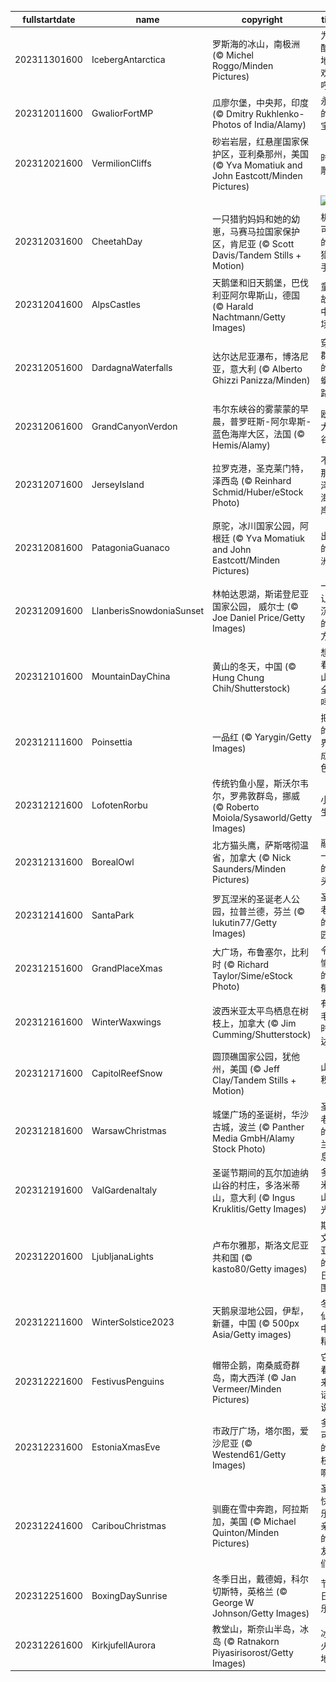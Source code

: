 |fullstartdate|name|copyright|title|image|
|--|--|--|--|--|
202311301600|IcebergAntarctica|罗斯海的冰山，南极洲 (© Michel Roggo/Minden Pictures)|为最酷的地方欢呼！|![](/zh-CN/2023/12/202311301600IcebergAntarctica.jpg)|
202312011600|GwaliorFortMP|瓜廖尔堡，中央邦，印度 (© Dmitry Rukhlenko-Photos of India/Alamy)|永恒的瑰宝|![](/zh-CN/2023/12/202312011600GwaliorFortMP.jpg)|
202312021600|VermilionCliffs|砂岩岩层，红悬崖国家保护区，亚利桑那州，美国 (© Yva Momatiuk and John Eastcott/Minden Pictures)|时光雕琢|![](/zh-CN/2023/12/202312021600VermilionCliffs.jpg)|
||||![](/zh-CN/2023/12/.jpg)|
202312031600|CheetahDay|一只猎豹妈妈和她的幼崽，马赛马拉国家保护区，肯尼亚 (© Scott Davis/Tandem Stills + Motion)|机敏可爱的捕猎高手|![](/zh-CN/2023/12/202312031600CheetahDay.jpg)|
202312041600|AlpsCastles|天鹅堡和旧天鹅堡，巴伐利亚阿尔卑斯山，德国 (© Harald Nachtmann/Getty Images)|童话故事中的场景|![](/zh-CN/2023/12/202312041600AlpsCastles.jpg)|
202312051600|DardagnaWaterfalls|达尔达尼亚瀑布，博洛尼亚，意大利 (© Alberto Ghizzi Panizza/Minden)|穿过群山的蜿蜒小路|![](/zh-CN/2023/12/202312051600DardagnaWaterfalls.jpg)|
202312061600|GrandCanyonVerdon|韦尔东峡谷的雾蒙蒙的早晨，普罗旺斯-阿尔卑斯-蓝色海岸大区，法国 (© Hemis/Alamy)|欧洲大峡谷|![](/zh-CN/2023/12/202312061600GrandCanyonVerdon.jpg)|
202312071600|JerseyIsland|拉罗克港，圣克莱门特，泽西岛 (© Reinhard Schmid/Huber/eStock Photo)|不是那个泽西海岸!|![](/zh-CN/2023/12/202312071600JerseyIsland.jpg)|
202312081600|PatagoniaGuanaco|原驼，冰川国家公园，阿根廷 (© Yva Momatiuk and John Eastcott/Minden Pictures)|出逃的美洲鸵|![](/zh-CN/2023/12/202312081600PatagoniaGuanaco.jpg)|
202312091600|LlanberisSnowdoniaSunset|林帕达恩湖，斯诺登尼亚国家公园， 威尔士 (© Joe Daniel Price/Getty Images)|一个让人沉思的地方|![](/zh-CN/2023/12/202312091600LlanberisSnowdoniaSunset.jpg)|
202312101600|MountainDayChina|黄山的冬天，中国 (© Hung Chung Chih/Shutterstock)|想看看黄山的全貌吗？|![](/zh-CN/2023/12/202312101600MountainDayChina.jpg)|
202312111600|Poinsettia|一品红 (© Yarygin/Getty Images)|把你的世界涂成红色|![](/zh-CN/2023/12/202312111600Poinsettia.jpg)|
202312121600|LofotenRorbu|传统钓鱼小屋，斯沃尔韦尔，罗弗敦群岛，挪威 (© Roberto Moiola/Sysaworld/Getty Images)|小屋生活|![](/zh-CN/2023/12/202312121600LofotenRorbu.jpg)|
202312131600|BorealOwl|北方猫头鹰，萨斯喀彻温省，加拿大 (© Nick Saunders/Minden Pictures)|融为一体的猫头鹰|![](/zh-CN/2023/12/202312131600BorealOwl.jpg)|
202312141600|SantaPark|罗瓦涅米的圣诞老人公园，拉普兰德，芬兰 (© lukutin77/Getty Images)|圣诞老人的乐园|![](/zh-CN/2023/12/202312141600SantaPark.jpg)|
202312151600|GrandPlaceXmas|大广场，布鲁塞尔，比利时 (© Richard Taylor/Sime/eStock Photo)|令人愉悦的忧郁蓝|![](/zh-CN/2023/12/202312151600GrandPlaceXmas.jpg)|
202312161600|WinterWaxwings|波西米亚太平鸟栖息在树枝上，加拿大 (© Jim Cumming/Shutterstock)|有羽毛的时尚达人|![](/zh-CN/2023/12/202312161600WinterWaxwings.jpg)|
202312171600|CapitolReefSnow|圆顶礁国家公园，犹他州，美国 (© Jeff Clay/Tandem Stills + Motion)|山峦积雪|![](/zh-CN/2023/12/202312171600CapitolReefSnow.jpg)|
202312181600|WarsawChristmas|城堡广场的圣诞树，华沙古城，波兰 (© Panther Media GmbH/Alamy Stock Photo)|圣诞老人的波兰休息站|![](/zh-CN/2023/12/202312181600WarsawChristmas.jpg)|
202312191600|ValGardenaItaly|圣诞节期间的瓦尔加迪纳山谷的村庄，多洛米蒂山，意大利 (© Ingus Kruklitis/Getty Images)|多洛米蒂山之光|![](/zh-CN/2023/12/202312191600ValGardenaItaly.jpg)|
202312201600|LjubljanaLights|卢布尔雅那，斯洛文尼亚共和国 (© kasto80/Getty images)|斯洛文尼亚式的节日氛围|![](/zh-CN/2023/12/202312201600LjubljanaLights.jpg)|
202312211600|WinterSolstice2023|天鹅泉湿地公园，伊犁，新疆，中国 (© 500px Asia/Getty images)|冬季仙境中的精灵|![](/zh-CN/2023/12/202312211600WinterSolstice2023.jpg)|
202312221600|FestivusPenguins|帽带企鹅，南桑威奇群岛，南大西洋 (© Jan Vermeer/Minden Pictures)|它们看起来有话要说|![](/zh-CN/2023/12/202312221600FestivusPenguins.jpg)|
202312231600|EstoniaXmasEve|市政厅广场，塔尔图，爱沙尼亚 (© Westend61/Getty Images)|多么可爱的树枝啊！|![](/zh-CN/2023/12/202312231600EstoniaXmasEve.jpg)|
202312241600|CaribouChristmas|驯鹿在雪中奔跑，阿拉斯加，美国 (© Michael Quinton/Minden Pictures)|圣诞快乐，亲爱的朋友们！|![](/zh-CN/2023/12/202312241600CaribouChristmas.jpg)|
202312251600|BoxingDaySunrise|冬季日出，戴德姆，科尔切斯特，英格兰 (© George W Johnson/Getty Images)|节礼日快乐|![](/zh-CN/2023/12/202312251600BoxingDaySunrise.jpg)|
202312261600|KirkjufellAurora|教堂山，斯奈山半岛，冰岛 (© Ratnakorn Piyasirisorost/Getty Images)|冰与火之地|![](/zh-CN/2023/12/202312261600KirkjufellAurora.jpg)|
